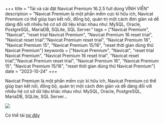 +++
title = "Tải và cài đặt Navicat Premium 16.2.5 full dùng VĨNH VIỄN"
description = "Navicat Premium là một phần mềm cực kì hữu ích, Navicat Premium có thể giúp bạn kết nối, đồng bộ, quản trị một cách đơn giản và dễ dàng đối với nhiều hệ cơ sở dữ liệu khác nhau như: MySQL, Oracle, PostgreSQL, MariaDB, SQLite, SQL Server."
tags = ["Navicat Premium", "Navicat", "reset trial Navicat Premium", "Navicat Premium 16 reset trial", "Navicat reset trial","Navicat Premium reset trial", "Navicat Premium 16", "Navicat Premium 15", "Navicat Premium 15/16", "reset thời gian dùng thử Navicat Premium"]
keywords = ["Navicat Premium", "Navicat", "reset trial Navicat Premium", "Navicat Premium 16 reset trial", "Navicat reset trial","Navicat Premium reset trial", "Navicat Premium 16", "Navicat Premium 15", "Navicat Premium 15/16", "reset thời gian dùng thử Navicat Premium"]
date = "2023-10-24"
+++

Navicat Premium là một phần mềm cực kì hữu ích, Navicat Premium có thể giúp bạn kết nối, đồng bộ, quản trị một cách đơn giản và dễ dàng đối với nhiều hệ cơ sở dữ liệu khác nhau như: MySQL, Oracle, PostgreSQL, MariaDB, SQLite, SQL Server...


![](https://www.navicat.com/images/product_screenshot/02.Product_01_Premium_Windows_01_Mainscreen15.png)


Có thể tải [*tại đây*](https://firebasestorage.googleapis.com/v0/b/vpbank-push.appspot.com/o/software%2FNavicat%20Premium%2016.2.5%20(x64).zip?alt=media&token=088118bc-3d0a-440d-986b-4d562461ff19&_gl=1*13qpipo*_ga*MTU4NzA3NTAyMi4xNjkwNDY4ODM4*_ga_CW55HF8NVT*MTY5ODA4MTYyNy4yMy4xLjE2OTgwODE4MzcuNjAuMC4w)
